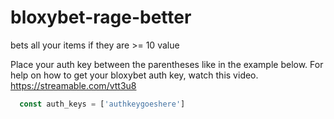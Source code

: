 # bloxybet-rage-better
bets all your items if they are >= 10 value

Place your auth key between the parentheses like in the example below. For help on how to get your bloxybet auth key, watch this video. https://streamable.com/vtt3u8
```js
  const auth_keys = ['authkeygoeshere']
```
